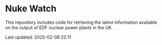 # Nuke Watch

This repository includes code for retrieving the latest information available on the output of EDF nuclear power plants in the UK.

Last updated: 2025-02-08 22:11